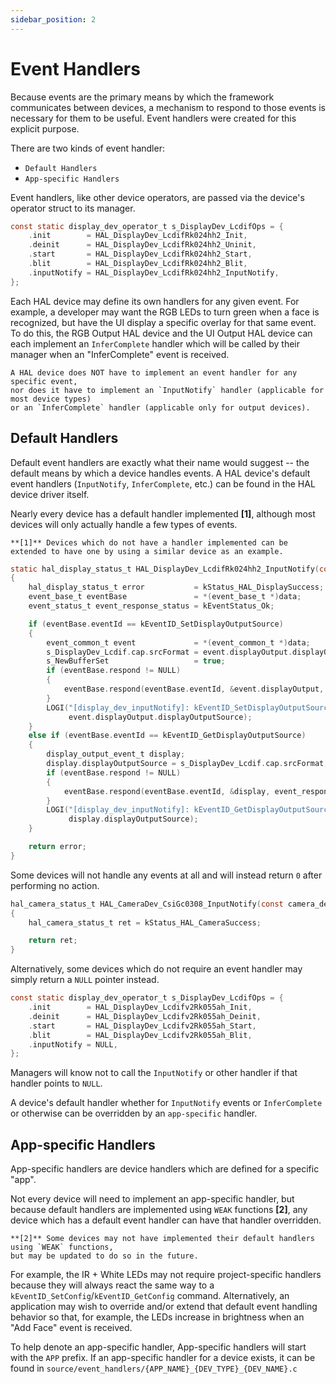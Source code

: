 ```yaml
---
sidebar_position: 2
---
```


# Event Handlers

Because events are the primary means by which the framework communicates between devices,
a mechanism to respond to those events is necessary for them to be useful.
Event handlers were created for this explicit purpose.

There are two kinds of event handler:

  - `Default Handlers`
  - `App-specific Handlers`

Event handlers,
like other device operators,
are passed via the device's operator struct to its manager.

```c
const static display_dev_operator_t s_DisplayDev_LcdifOps = {
    .init        = HAL_DisplayDev_LcdifRk024hh2_Init,
    .deinit      = HAL_DisplayDev_LcdifRk024hh2_Uninit,
    .start       = HAL_DisplayDev_LcdifRk024hh2_Start,
    .blit        = HAL_DisplayDev_LcdifRk024hh2_Blit,
    .inputNotify = HAL_DisplayDev_LcdifRk024hh2_InputNotify,
};
```

Each HAL device may define its own handlers for any given event.
For example,
a developer may want the RGB LEDs to turn green when a face is recognized,
but have the UI display a specific overlay for that same event.
To do this,
the RGB Output HAL device and the UI Output HAL device can each implement an `InferComplete` handler which will be called by their manager
when an "InferComplete" event is received.

```{important}
A HAL device does NOT have to implement an event handler for any specific event,
nor does it have to implement an `InputNotify` handler (applicable for most device types)
or an `InferComplete` handler (applicable only for output devices).
```

## Default Handlers

Default event handlers are exactly what their name would suggest -- the default means by which a device handles events.
A HAL device's default event handlers (`InputNotify`, `InferComplete`, etc.) can be found in the HAL device driver itself.

Nearly every device has a default handler implemented **[1]**,
although most devices will only actually handle a few types of events.

<!-- TODO: Add default handler for each device -->
```{note}
**[1]** Devices which do not have a handler implemented can be extended to have one by using a similar device as an example.
```

```c title="Example default handler"
static hal_display_status_t HAL_DisplayDev_LcdifRk024hh2_InputNotify(const display_dev_t *receiver, void *data)
{
    hal_display_status_t error           = kStatus_HAL_DisplaySuccess;
    event_base_t eventBase               = *(event_base_t *)data;
    event_status_t event_response_status = kEventStatus_Ok;

    if (eventBase.eventId == kEventID_SetDisplayOutputSource)
    {
        event_common_t event             = *(event_common_t *)data;
        s_DisplayDev_Lcdif.cap.srcFormat = event.displayOutput.displayOutputSource;
        s_NewBufferSet                   = true;
        if (eventBase.respond != NULL)
        {
            eventBase.respond(eventBase.eventId, &event.displayOutput, event_response_status, true);
        }
        LOGI("[display_dev_inputNotify]: kEventID_SetDisplayOutputSource devID %d, srcFormat %d", receiver->id,
             event.displayOutput.displayOutputSource);
    }
    else if (eventBase.eventId == kEventID_GetDisplayOutputSource)
    {
        display_output_event_t display;
        display.displayOutputSource = s_DisplayDev_Lcdif.cap.srcFormat;
        if (eventBase.respond != NULL)
        {
            eventBase.respond(eventBase.eventId, &display, event_response_status, true);
        }
        LOGI("[display_dev_inputNotify]: kEventID_GetDisplayOutputSource devID %d, srcFormat %d", receiver->id,
             display.displayOutputSource);
    }

    return error;
}
```

Some devices will not handle any events at all
and will instead return `0` after performing no action.

```c title="HAL/common/hal_camera_csi_gc0308.c"
hal_camera_status_t HAL_CameraDev_CsiGc0308_InputNotify(const camera_dev_t *dev, void *data)
{
    hal_camera_status_t ret = kStatus_HAL_CameraSuccess;

    return ret;
}
```

Alternatively,
some devices which do not require an event handler
may simply return a `NULL` pointer instead.

```c title="HAL/common/hal_display_lcdifv2_rk055ahd091.c"
const static display_dev_operator_t s_DisplayDev_LcdifOps = {
    .init        = HAL_DisplayDev_Lcdifv2Rk055ah_Init,
    .deinit      = HAL_DisplayDev_Lcdifv2Rk055ah_Deinit,
    .start       = HAL_DisplayDev_Lcdifv2Rk055ah_Start,
    .blit        = HAL_DisplayDev_Lcdifv2Rk055ah_Blit,
    .inputNotify = NULL,
};
```

Managers will know not to call the `InputNotify` or other handler if that handler points to `NULL`.

A device's default handler whether for `InputNotify` events or `InferComplete` or otherwise can be overridden by an `app-specific` handler.

## App-specific Handlers

App-specific handlers are device handlers which are defined for a specific "app".

Not every device will need to implement an app-specific handler,
but because default handlers are implemented using `WEAK` functions **[2]**, any device which has a default event handler can have that handler overridden.

```{note}
**[2]** Some devices may not have implemented their default handlers using `WEAK` functions,
but may be updated to do so in the future.
```

For example,
the IR + White LEDs may not require project-specific handlers
because they will always react the same way to a `kEventID_SetConfig`/`kEventID_GetConfig` command.
Alternatively, an application may wish to override and/or extend that default event handling behavior so that,
for example,
the LEDs increase in brightness when an "Add Face" event is received.

To help denote an app-specific handler,
App-specific handlers will start with the `APP` prefix.
If an app-specific handler for a device exists,
it can be found in `source/event_handlers/{APP_NAME}_{DEV_TYPE}_{DEV_NAME}.c`
